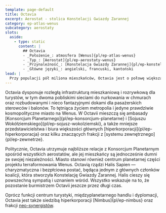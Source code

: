 ```yaml
---
template: page-default
title: Octavia
excerpt: Aerostat - stolica Konstelacji Gwiazdy Zarannej
category: ep-atlas-wenus
subcategory: aerostaty
slots:
  aside:
    - type: static
      content: |
        ## Octavia
        - _Położenie_: atmosfera [Wenus]{pl/ep-atlas-wenus}
        - _Typ_: [Aerostat]{pl/ep-aerostaty-wenus}
        - _Przynależność_: [Konstelacja Gwiazdy Zarannej]{pl/ep-konstelacja-gwiazdy-zarannej}
        - _Główne języki_: angielski, francuski, kantoński
lead: |
  Przy populacji pół miliona mieszkańców, Octavia jest o połowę większa od następnego co do wielkości aerostatu. To stolica [Konstelacji Gwiazdy Zarannej]{pl/ep-konstelacja-gwiazdy-zarannej} oraz główny port kosmiczny planety. Strukturalnie przypomina ogromny, rozbudowany i stosunkowo szeroki odwrócony stożek. Jej wnętrze jest jeszcze bardziej przestronne niż w innych aerostatach, ponieważ zostało zaprojektowane zarówno z myślą o komforcie, jak i o zrobieniu wrażenia na odwiedzających Wenus.
---
```


Octavia dysponuje rozległą infrastrukturą mieszkaniową i rozrywkową dla turystów, w tym dwoma pobliskimi sieciami do nurkowania w chmurach oraz rozbudowanymi i nieco fantazyjnymi dokami dla pasażerskich sterowców i balonów. To tętniąca życiem metropolia i jedyne prawdziwie kosmopolityczne miasto na Wenus. W Octavii mieszczą się ambasady [Konsorcjum Planetarnego]{pl/ep-konsorcjum-planetarne} i [Sojuszu Wokółziemskiego]{pl/ep-sojusz-wokolziemski}, a także mniejsze przedstawicielstwa i biura większości głównych [hiperkorporacji]{pl/ep-hiperkorporacja} oraz kilku znaczących frakcji z [systemu zewnętrznego]{pl/ep-zewnetrze}.

Politycznie, Octavia utrzymuje najbliższe relacje z Konsorcjum Planetarnym spośród wszystkich aerostatów, ale jej mieszkańcy są jednocześnie dumni ze swojej niezależności. Miasto stanowi również centrum planetarnej części projektu terraformowania Wenus. Octavią rządzi Halis Sapien — charyzmatyczna i bezpłciowa postać, będąca jednym z głównych członków koalicji, która stworzyła Konstelację Gwiazdy Zarannej. Halis cieszy się powszechną sympatią i uznaniem wśród. Wszystko wskazuje na to, że pozostanie burmistrzem Octavii jeszcze przez długi czas.

Oprócz funkcji centrum turystyki, międzyplanetarnego handlu i dyplomacji, Octavia jest także siedzibą hiperkorporacji [Nimbus]{pl/ep-nimbus} oraz frakcji [neo-synergistów](#).